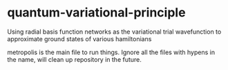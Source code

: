 # quantum-variational-principle
Using radial basis function networks as the variational trial wavefunction to approximate ground states of various hamiltonians

metropolis is the main file to run things. Ignore all the files with hypens in the name, will clean up repository in the future. 
